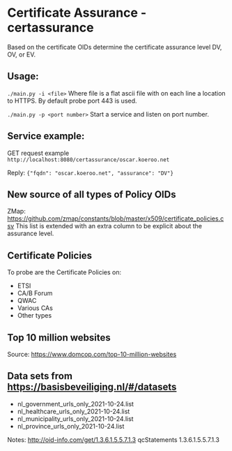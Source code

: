 # Certificate Assurance - certassurance

Based on the certificate OIDs determine the certificate assurance level DV, OV, or EV.

## Usage:
`./main.py -i <file>`
Where file is a flat ascii file with on each line a location to HTTPS. By default probe port 443 is used.

`./main.py -p <port number>`
Start a service and listen on port number.

## Service example:
GET request example
`http://localhost:8080/certassurance/oscar.koeroo.net`

Reply:
`{"fqdn": "oscar.koeroo.net", "assurance": "DV"}`


## New source of all types of Policy OIDs
ZMap: https://github.com/zmap/constants/blob/master/x509/certificate_policies.csv
This list is extended with an extra column to be explicit about the assurance level.


## Certificate Policies
To probe are the Certificate Policies on: 
* ETSI
* CA/B Forum
* QWAC
* Various CAs
* Other types


## Top 10 million websites
Source: https://www.domcop.com/top-10-million-websites

## Data sets from https://basisbeveiliging.nl/#/datasets
* nl_government_urls_only_2021-10-24.list
* nl_healthcare_urls_only_2021-10-24.list
* nl_municipality_urls_only_2021-10-24.list
* nl_province_urls_only_2021-10-24.list


Notes:
http://oid-info.com/get/1.3.6.1.5.5.7.1.3
qcStatements
1.3.6.1.5.5.7.1.3
